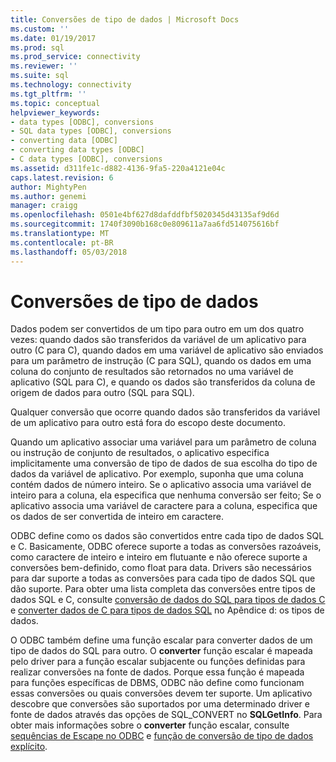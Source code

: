 ```yaml
---
title: Conversões de tipo de dados | Microsoft Docs
ms.custom: ''
ms.date: 01/19/2017
ms.prod: sql
ms.prod_service: connectivity
ms.reviewer: ''
ms.suite: sql
ms.technology: connectivity
ms.tgt_pltfrm: ''
ms.topic: conceptual
helpviewer_keywords:
- data types [ODBC], conversions
- SQL data types [ODBC], conversions
- converting data [ODBC]
- converting data types [ODBC]
- C data types [ODBC], conversions
ms.assetid: d311fe1c-d882-4136-9fa5-220a4121e04c
caps.latest.revision: 6
author: MightyPen
ms.author: genemi
manager: craigg
ms.openlocfilehash: 0501e4bf627d8dafddfbf5020345d43135af9d6d
ms.sourcegitcommit: 1740f3090b168c0e809611a7aa6fd514075616bf
ms.translationtype: MT
ms.contentlocale: pt-BR
ms.lasthandoff: 05/03/2018
---
```

# <a name="data-type-conversions"></a>Conversões de tipo de dados
Dados podem ser convertidos de um tipo para outro em um dos quatro vezes: quando dados são transferidos da variável de um aplicativo para outro (C para C), quando dados em uma variável de aplicativo são enviados para um parâmetro de instrução (C para SQL), quando os dados em uma coluna do conjunto de resultados são retornados no uma variável de aplicativo (SQL para C), e quando os dados são transferidos da coluna de origem de dados para outro (SQL para SQL).  
  
 Qualquer conversão que ocorre quando dados são transferidos da variável de um aplicativo para outro está fora do escopo deste documento.  
  
 Quando um aplicativo associar uma variável para um parâmetro de coluna ou instrução de conjunto de resultados, o aplicativo especifica implicitamente uma conversão de tipo de dados de sua escolha do tipo de dados da variável de aplicativo. Por exemplo, suponha que uma coluna contém dados de número inteiro. Se o aplicativo associa uma variável de inteiro para a coluna, ela especifica que nenhuma conversão ser feito; Se o aplicativo associa uma variável de caractere para a coluna, especifica que os dados de ser convertida de inteiro em caractere.  
  
 ODBC define como os dados são convertidos entre cada tipo de dados SQL e C. Basicamente, ODBC oferece suporte a todas as conversões razoáveis, como caractere de inteiro e inteiro em flutuante e não oferece suporte a conversões bem-definido, como float para data. Drivers são necessários para dar suporte a todas as conversões para cada tipo de dados SQL que dão suporte. Para obter uma lista completa das conversões entre tipos de dados SQL e C, consulte [conversão de dados do SQL para tipos de dados C](../../../odbc/reference/appendixes/converting-data-from-sql-to-c-data-types.md) e [converter dados de C para tipos de dados SQL](../../../odbc/reference/appendixes/converting-data-from-c-to-sql-data-types.md) no Apêndice d: os tipos de dados.  
  
 O ODBC também define uma função escalar para converter dados de um tipo de dados do SQL para outro. O **converter** função escalar é mapeada pelo driver para a função escalar subjacente ou funções definidas para realizar conversões na fonte de dados. Porque essa função é mapeada para funções específicas de DBMS, ODBC não define como funcionam essas conversões ou quais conversões devem ter suporte. Um aplicativo descobre que conversões são suportados por uma determinado driver e fonte de dados através das opções de SQL_CONVERT no **SQLGetInfo**. Para obter mais informações sobre o **converter** função escalar, consulte [sequências de Escape no ODBC](../../../odbc/reference/develop-app/escape-sequences-in-odbc.md) e [função de conversão de tipo de dados explícito](../../../odbc/reference/appendixes/explicit-data-type-conversion-function.md).
